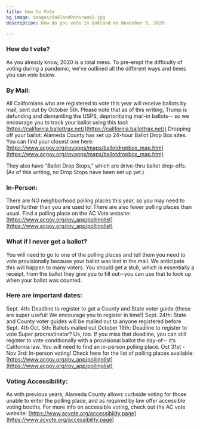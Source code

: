 ```yaml
---
title: How to Vote
bg_image: images/OaklandPanorama2.jpg
description: How do you vote in Oakland on November 3, 2020.

---
```

### How do I vote?
As you already know, 2020 is a total mess. To pre-empt the difficulty of voting during a pandemic, we’ve outlined all the different ways and times you can vote below.

### By Mail:
All Californians who are registered to vote this year will receive ballots by mail, sent out by October 5th. Please note that as of this writing, Trump is defunding and dismantling the USPS, deprioritizing mail-in ballots-- so we encourage you to track your ballot using this tool: [https://california.ballottrax.net/](https://california.ballottrax.net/)
Dropping off your ballot:
Alameda County has set up 24-hour Ballot Drop Box sites. You can find your closest one here: [https://www.acgov.org/rovapps/maps/ballotdropbox_map.htm](https://www.acgov.org/rovapps/maps/ballotdropbox_map.htm)

They also have “Ballot Drop Stops,” which are drive-thru ballot drop-offs. (As of this writing, no Drop Stops have been set up yet.)

### In-Person:
There are NO neighborhood polling places this year, so you may need to travel further than you are used to! There are also fewer polling places than usual. Find a polling place on the AC Vote website: [https://www.acgov.org/rov_app/pollinglist](https://www.acgov.org/rov_app/pollinglist) 

### What if I never get a ballot?
You will need to go to one of the polling places and tell them you need to vote provisionally because your ballot was lost in the mail. We anticipate this will happen to many voters. You should get a stub, which is essentially a receipt, from the ballot they give you to fill out--you can use that to look up when your ballot was counted.

### Here are important dates:
Sept. 4th: Deadline to register to get a County and State voter guide (these are super useful! We encourage you to register in time!)
Sept. 24th: State and County voter guides will be mailed out to anyone registered before Sept. 4th
Oct. 5th: Ballots mailed out
October 19th: Deadline to register to vote
Super procrastinator? Us, too. If you miss that deadline, you can still register to vote conditionally with a provisional ballot the day-of-- it’s California law. You will need to find an in-person polling place. 
Oct 31st - Nov 3rd: In-person voting! Check here for the list of polling places available: [https://www.acgov.org/rov_app/pollinglist](https://www.acgov.org/rov_app/pollinglist)

### Voting Accessibility:
As with previous years, Alameda County allows curbside voting for those unable to enter the polling place, and as required by law offer accessible voting booths. For more info on accessible voting, check out the AC vote website: [https://www.acvote.org/accessibility.page](https://www.acvote.org/accessibility.page)
